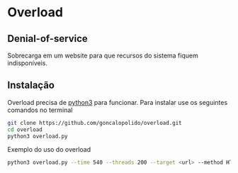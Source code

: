 # Overload
## Denial-of-service
Sobrecarga em um website para que recursos do sistema fiquem indisponíveis.

## Instalação
Overload precisa de [python3](https://www.python.org/downloads/) para funcionar.
Para instalar use os seguintes comandos no terminal

```sh
git clone https://github.com/goncalopolido/overload.git
cd overload
python3 overload.py
```

Exemplo do uso do overload

```sh
python3 overload.py --time 540 --threads 200 --target <url> --method HTTP
```
